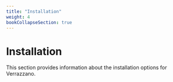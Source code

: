 ```yaml
---
title: "Installation"
weight: 4
bookCollapseSection: true
---
```


# Installation

This section provides information about the installation options for Verrazzano.


